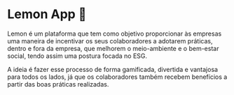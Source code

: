 # Lemon App 🍋

Lemon é um plataforma que tem como objetivo proporcionar às empresas uma maneira de incentivar os seus colaboradores a adotarem práticas, dentro e fora da empresa, 
que melhorem o meio-ambiente e o bem-estar social, tendo assim uma postura focada no ESG.

A ideia é fazer esse processo de forma gamificada, divertida e vantajosa para todos os lados, já que os colaboradores também recebem benefícios a partir das boas práticas realizadas.



